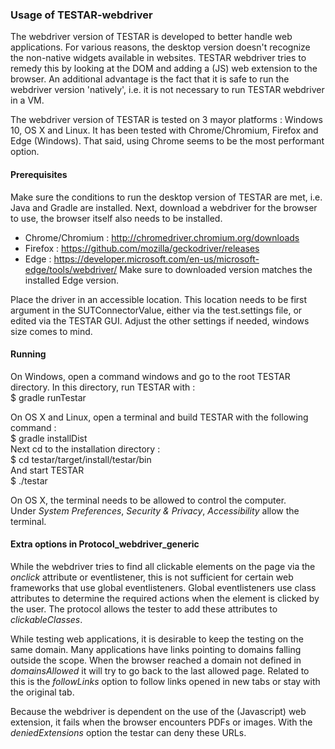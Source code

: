 ### Usage of TESTAR-webdriver

The webdriver version of TESTAR is developed to better handle web applications.
For various reasons, the desktop version doesn't recognize the non-native widgets available in websites.
TESTAR webdriver tries to remedy this by looking at the DOM and adding a (JS) web extension to the browser.
An additional advantage is the fact that it is safe to run the webdriver version 'natively',
i.e. it is not necessary to run TESTAR webdriver in a VM.

The webdriver version of TESTAR is tested on 3 mayor platforms : Windows 10, OS X and Linux.
It has been tested with Chrome/Chromium, Firefox and Edge (Windows).
That said, using Chrome seems to be the most performant option.

#### Prerequisites

Make sure the conditions to run the desktop version of TESTAR are met, i.e. Java and Gradle are installed.
Next, download a webdriver for the browser to use, the browser itself also needs to be installed.
- Chrome/Chromium : http://chromedriver.chromium.org/downloads
- Firefox : https://github.com/mozilla/geckodriver/releases
- Edge : https://developer.microsoft.com/en-us/microsoft-edge/tools/webdriver/
  Make sure to downloaded version matches the installed Edge version.

Place the driver in an accessible location.
This location needs to be first argument in the SUTConnectorValue, either via the test.settings file,
or edited via the TESTAR GUI. Adjust the other settings if needed, windows size comes to mind.

#### Running

On Windows, open a command windows and go to the root TESTAR directory.
In this directory, run TESTAR with :  
$ gradle runTestar

On OS X and Linux, open a terminal and build TESTAR with the following command :   
$ gradle installDist  
Next cd to the installation directory :  
$ cd testar/target/install/testar/bin  
And start TESTAR  
$ ./testar


On OS X, the terminal needs to be allowed to control the computer.  
Under _System Preferences_, _Security & Privacy_, _Accessibility_ allow the terminal.


#### Extra options in Protocol_webdriver_generic

While the webdriver tries to find all clickable elements on the page via the _onclick_ attribute or eventlistener, this is not sufficient for certain web frameworks that use global eventlisteners. Global eventlisteners use class attributes to determine the required actions when the element is clicked by the user. The protocol allows the tester to add these attributes to _clickableClasses_.

While testing web applications, it is desirable to keep the testing on the same domain. Many applications have links pointing to domains falling outside the scope. When the browser reached a domain not defined in _domainsAllowed_ it will try to go back to the last allowed page. Related to this is the _followLinks_ option to follow links opened in new tabs or stay with the original tab. 

Because the webdriver is dependent on the use of the (Javascript) web extension, it fails when the browser encounters PDFs or images. With the _deniedExtensions_ option the testar can deny these URLs.
